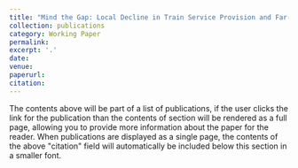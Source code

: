 ```yaml
---
title: "Mind the Gap: Local Decline in Train Service Provision and Far-Right Support"
collection: publications
category: Working Paper
permalink: 
excerpt: '.'
date: 
venue: 
paperurl: 
citation: 
---
```


The contents above will be part of a list of publications, if the user clicks the link for the publication than the contents of section will be rendered as a full page, allowing you to provide more information about the paper for the reader. When publications are displayed as a single page, the contents of the above "citation" field will automatically be included below this section in a smaller font.
